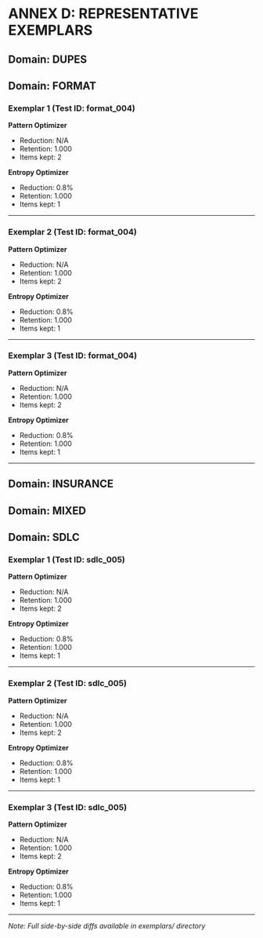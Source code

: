 # ANNEX D: REPRESENTATIVE EXEMPLARS

## Domain: DUPES

## Domain: FORMAT

### Exemplar 1 (Test ID: format_004)

**Pattern Optimizer**
- Reduction: N/A
- Retention: 1.000
- Items kept: 2

**Entropy Optimizer**
- Reduction: 0.8%
- Retention: 1.000
- Items kept: 1

---

### Exemplar 2 (Test ID: format_004)

**Pattern Optimizer**
- Reduction: N/A
- Retention: 1.000
- Items kept: 2

**Entropy Optimizer**
- Reduction: 0.8%
- Retention: 1.000
- Items kept: 1

---

### Exemplar 3 (Test ID: format_004)

**Pattern Optimizer**
- Reduction: N/A
- Retention: 1.000
- Items kept: 2

**Entropy Optimizer**
- Reduction: 0.8%
- Retention: 1.000
- Items kept: 1

---

## Domain: INSURANCE

## Domain: MIXED

## Domain: SDLC

### Exemplar 1 (Test ID: sdlc_005)

**Pattern Optimizer**
- Reduction: N/A
- Retention: 1.000
- Items kept: 2

**Entropy Optimizer**
- Reduction: 0.8%
- Retention: 1.000
- Items kept: 1

---

### Exemplar 2 (Test ID: sdlc_005)

**Pattern Optimizer**
- Reduction: N/A
- Retention: 1.000
- Items kept: 2

**Entropy Optimizer**
- Reduction: 0.8%
- Retention: 1.000
- Items kept: 1

---

### Exemplar 3 (Test ID: sdlc_005)

**Pattern Optimizer**
- Reduction: N/A
- Retention: 1.000
- Items kept: 2

**Entropy Optimizer**
- Reduction: 0.8%
- Retention: 1.000
- Items kept: 1

---


*Note: Full side-by-side diffs available in exemplars/ directory*
